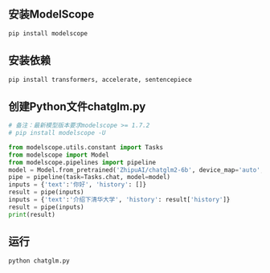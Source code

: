 ## 安装ModelScope

```bash
pip install modelscope
```

## 安装依赖

```bash
pip install transformers, accelerate, sentencepiece
```

## 创建Python文件chatglm.py

```python
# 备注：最新模型版本要求modelscope >= 1.7.2
# pip install modelscope -U 

from modelscope.utils.constant import Tasks
from modelscope import Model
from modelscope.pipelines import pipeline
model = Model.from_pretrained('ZhipuAI/chatglm2-6b', device_map='auto', revision='v1.0.7')
pipe = pipeline(task=Tasks.chat, model=model)
inputs = {'text':'你好', 'history': []}
result = pipe(inputs)
inputs = {'text':'介绍下清华大学', 'history': result['history']}
result = pipe(inputs)
print(result)
```

## 运行

```bash
python chatglm.py
```